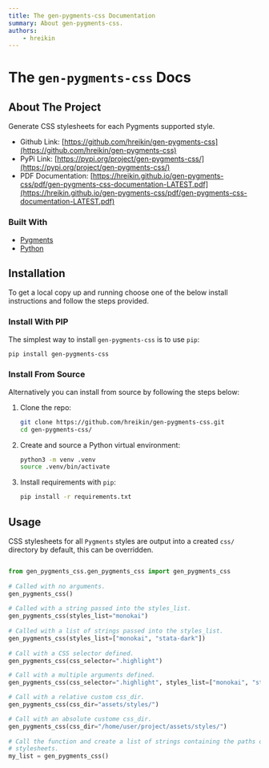 ```yaml
---
title: The gen-pygments-css Documentation
summary: About gen-pygments-css.
authors:
    - hreikin
---
```

# The `gen-pygments-css` Docs

## About The Project

Generate CSS stylesheets for each Pygments supported style.

- Github Link: [https://github.com/hreikin/gen-pygments-css](https://github.com/hreikin/gen-pygments-css)  
- PyPi Link: [https://pypi.org/project/gen-pygments-css/](https://pypi.org/project/gen-pygments-css/)  
- PDF Documentation: [https://hreikin.github.io/gen-pygments-css/pdf/gen-pygments-css-documentation-LATEST.pdf](https://hreikin.github.io/gen-pygments-css/pdf/gen-pygments-css-documentation-LATEST.pdf)

### Built With

- [Pygments](https://github.com/pygments/pygments)
- [Python](https://www.python.org/)

## Installation

To get a local copy up and running choose one of the below install instructions and follow the steps provided.

### Install With PIP

The simplest way to install `gen-pygments-css` is to use `pip`:

```sh
pip install gen-pygments-css
```

### Install From Source

Alternatively you can install from source by following the steps below:

1. Clone the repo:
   ```sh
   git clone https://github.com/hreikin/gen-pygments-css.git
   cd gen-pygments-css/
   ```
2. Create and source a Python virtual environment:
   ```sh
   python3 -m venv .venv
   source .venv/bin/activate
   ```
3. Install requirements with `pip`:
   ```sh
   pip install -r requirements.txt
   ```

## Usage

CSS stylesheets for all `Pygments` styles are output into a created `css/` 
directory by default, this can be overridden. 
    
```python

from gen_pygments_css.gen_pygments_css import gen_pygments_css
        
# Called with no arguments.
gen_pygments_css()
       
# Called with a string passed into the styles_list.
gen_pygments_css(styles_list="monokai")
        
# Called with a list of strings passed into the styles_list.
gen_pygments_css(styles_list=["monokai", "stata-dark"])
       
# Call with a CSS selector defined.
gen_pygments_css(css_selector=".highlight")

# Call with a multiple arguments defined.
gen_pygments_css(css_selector=".highlight", styles_list=["monokai", "stata-dark"])

# Call with a relative custom css_dir.
gen_pygments_css(css_dir="assets/styles/")

# Call with an absolute custome css_dir.
gen_pygments_css(css_dir="/home/user/project/assets/styles/")
        
# Call the function and create a list of strings containing the paths of all 
# stylesheets.
my_list = gen_pygments_css()

```
